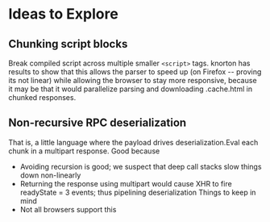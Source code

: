 

# Ideas to Explore

## Chunking script blocks
Break compiled script across multiple smaller `<script>` tags. knorton has results to show that this allows the parser to speed up (on Firefox -- proving its not linear) while allowing the browser to stay more responsive, because it may be that it would parallelize parsing and downloading .cache.html in chunked responses.

## Non-recursive RPC deserialization
That is, a little language where the payload drives deserialization.Eval each chunk in a multipart response.
Good because
  * Avoiding recursion is good; we suspect that deep call stacks slow things down non-linearly
  * Returning the response using multipart would cause XHR to fire readyState = 3 events; thus pipelining deserialization
Things to keep in mind
  * Not all browsers support this